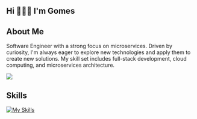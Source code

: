 <h2 align="left">Hi 🧑🏻‍💻 I'm Gomes</h2>
<h2>About Me</h2>
           
<p>
  Software Engineer with a strong focus on microservices. Driven by curiosity, I'm always eager to explore new technologies and apply them to create new solutions. My skill set includes full-stack development, cloud computing, and microservices architecture.
</p>

<a href="https://github.com/gomes0499">
  <img align="center" src="https://github-readme-stats-ochre-six-49.vercel.app/api?username=gomes0499&show_icons=true&theme=react&count_private=true&include_all_commits=true" />
</a>

<h2>Skills</h2>

[![My Skills](https://skillicons.dev/icons?i=nextjs,react,reactnative,tailwind,go,typescript,aws,gcp,azure,docker,kubernetes,prometheus,linux,postgres,mongodb,kafka,figma,githubactions,postman&perline=6)](https://skillicons.dev)
